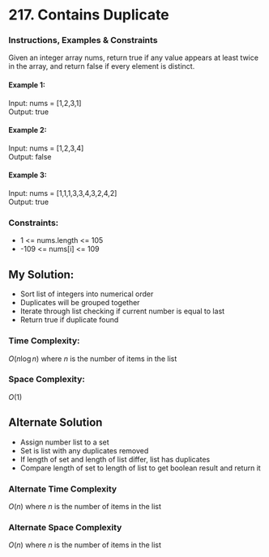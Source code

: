 # 217. Contains Duplicate

### Instructions, Examples & Constraints
 
Given an integer array nums, return true if any value appears at least twice in the array, and return false if every element is distinct.

#### Example 1:

Input: nums = [1,2,3,1]  
Output: true  

#### Example 2:

Input: nums = [1,2,3,4]  
Output: false  

#### Example 3:

Input: nums = [1,1,1,3,3,4,3,2,4,2]  
Output: true

### Constraints:

- 1 <= nums.length <= 105  
- -109 <= nums[i] <= 109

## My Solution:

- Sort list of integers into numerical order
- Duplicates will be grouped together
- Iterate through list checking if current number is equal to last
- Return true if duplicate found

### Time Complexity:

$O(n \log n)$ where $n$ is the number of items in the list

### Space Complexity:

$O(1)$

## Alternate Solution

- Assign number list to a set
- Set is list with any duplicates removed
- If length of set and length of list differ, list has duplicates
- Compare length of set to length of list to get boolean result and return it

### Alternate Time Complexity

$O(n)$ where $n$ is the number of items in the list

### Alternate Space Complexity

$O(n)$ where $n$ is the number of items in the list